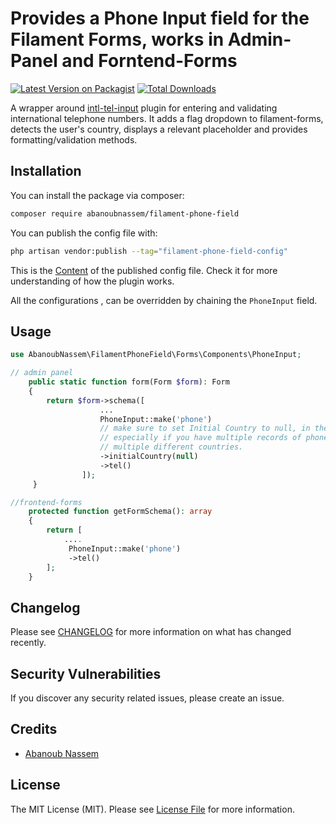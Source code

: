 # Provides a Phone Input field for the Filament Forms, works in Admin-Panel and Forntend-Forms

[![Latest Version on Packagist](https://img.shields.io/packagist/v/abanoubnassem/filament-phone-field.svg?style=flat-square)](https://packagist.org/packages/abanoubnassem/filament-phone-field)
[![Total Downloads](https://img.shields.io/packagist/dt/abanoubnassem/filament-phone-field.svg?style=flat-square)](https://packagist.org/packages/abanoubnassem/filament-phone-field)

A wrapper around [intl-tel-input](https://github.com/jackocnr/intl-tel-input) plugin for entering and validating international telephone numbers. It adds a flag dropdown to filament-forms, detects the user's country, displays a relevant placeholder and provides formatting/validation methods.


## Installation

You can install the package via composer:

```bash
composer require abanoubnassem/filament-phone-field
```

You can publish the config file with:

```bash
php artisan vendor:publish --tag="filament-phone-field-config"
```

This is the [Content](config/filament-phone-field.php) of the published config file. Check it for more understanding of how the plugin works.

All the configurations , can be overridden by chaining the `PhoneInput` field.

## Usage

```php
use AbanoubNassem\FilamentPhoneField\Forms\Components\PhoneInput;

// admin panel
    public static function form(Form $form): Form
    {
        return $form->schema([
                    ...
                    PhoneInput::make('phone')
                    // make sure to set Initial Country to null, in the admin panel
                    // especially if you have multiple records of phone numbers from 
                    // multiple different countries.
                    ->initialCountry(null)
                    ->tel()
                ]);
     }

//frontend-forms 
    protected function getFormSchema(): array
    {
        return [
            ....
             PhoneInput::make('phone')
             ->tel()
        ];
    }
```

## Changelog

Please see [CHANGELOG](CHANGELOG.md) for more information on what has changed recently.


## Security Vulnerabilities

If you discover any security related issues, please create an issue.

## Credits

- [Abanoub Nassem](https://github.com/AbanoubNassem)

## License

The MIT License (MIT). Please see [License File](LICENSE.md) for more information.
